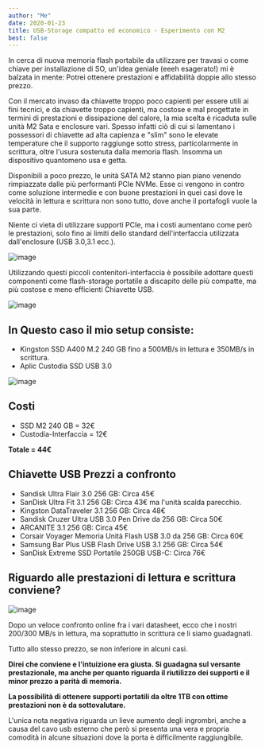 ```yaml
---
author: "Me"
date: 2020-01-23
title: USB-Storage compatto ed economico - Esperimento con M2
best: false
---
```


In cerca di nuova memoria flash portabile da utilizzare per travasi o come chiave per installazione di SO, un'idea geniale (eeeh esagerato!) mi è balzata in mente: Potrei ottenere prestazioni e affidabilità doppie allo stesso prezzo.

Con il mercato invaso da chiavette troppo poco capienti per essere utili ai fini tecnici, e da chiavette troppo capienti, ma costose e mal progettate in termini di prestazioni e dissipazione del calore, la mia scelta è ricaduta sulle unità M2 Sata e enclosure vari.
Spesso infatti ciò di cui si lamentano i possessori di chiavette ad alta capienza e "slim" sono le elevate temperature che il supporto raggiunge sotto stress, particolarmente in scrittura, oltre l'usura sostenuta dalla memoria flash. Insomma un dispositivo quantomeno usa e getta.

Disponibili a poco prezzo, le unità SATA M2 stanno pian piano venendo rimpiazzate dalle più performanti PCIe NVMe. Esse ci vengono in contro come soluzione intermedie e con buone prestazioni in quei casi dove le velocità in lettura e scrittura non sono tutto, dove anche il portafogli vuole la sua parte.

Niente ci vieta di utilizzare supporti PCIe, ma i costi aumentano come però le prestazioni, solo fino ai limiti dello standard dell'interfaccia utilizzata dall'enclosure (USB 3.0,3.1 ecc.).

![image](/img/ssd1.jpg)

Utilizzando questi piccoli contenitori-interfaccia è possibile adottare questi componenti come flash-storage portatile a discapito delle più compatte, ma più costose e meno efficienti Chiavette USB.
 
![image](/img/ssd2.jpg)

## In Questo caso il mio setup consiste: 

- Kingston SSD A400 M.2 240 GB fino a 500MB/s in lettura e 350MB/s in scrittura.
- Aplic Custodia SSD USB 3.0

![image](/img/ssd3.jpg)

## Costi

- SSD M2 240 GB = 32€
- Custodia-Interfaccia = 12€

**Totale = 44€**

## Chiavette USB Prezzi a confronto

- Sandisk Ultra Flair 3.0 256 GB: Circa 45€
- SanDisk Ultra Fit 3.1 256 GB: Circa 43€ ma l'unità scalda parecchio.
- Kingston DataTraveler 3.1 256 GB: Circa 48€
- Sandisk Cruzer Ultra USB 3.0 Pen Drive da 256 GB: Circa 50€
- ARCANITE 3.1 256 GB: Circa 45€
- Corsair Voyager Memoria Unità Flash USB 3.0 da 256 GB: Circa 60€
- Samsung Bar Plus USB Flash Drive USB 3.1 256 GB: Circa 54€
- SanDisk Extreme SSD Portatile 250GB USB-C: Circa 76€

## Riguardo alle prestazioni di lettura e scrittura conviene?

![image](/img/ssd4.jpg)

Dopo un veloce confronto online fra i vari datasheet, ecco che i nostri 200/300 MB/s in lettura, ma soprattutto in scrittura ce li siamo guadagnati. 

Tutto allo stesso prezzo, se non inferiore in alcuni casi. 

**Direi che conviene e l'intuizione era giusta. Si guadagna sul versante prestazionale, ma anche per quanto riguarda il riutilizzo dei supporti e il minor prezzo a parità di memoria.**

**La possibilità di ottenere supporti portatili da oltre 1TB con ottime prestazioni non è da sottovalutare.**

L'unica nota negativa riguarda un lieve aumento degli ingrombri, anche a causa del cavo usb esterno che però si presenta una vera e propria comodità in alcune situazioni dove la porta è difficilmente raggiungibile.



